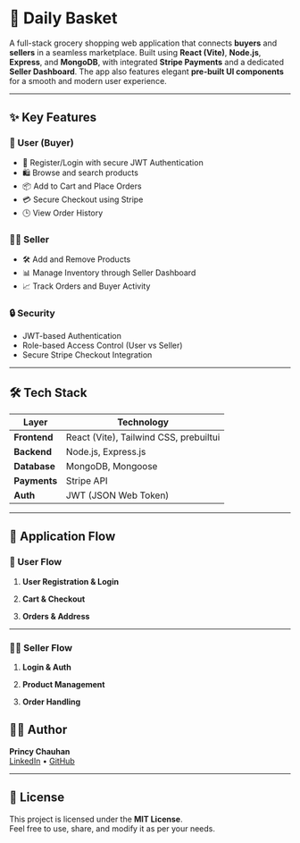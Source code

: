 # 🛒 Daily Basket

A full-stack grocery shopping web application that connects **buyers** and **sellers** in a seamless marketplace. Built using **React (Vite)**, **Node.js**, **Express**, and **MongoDB**, with integrated **Stripe Payments** and a dedicated **Seller Dashboard**. The app also features elegant **pre-built UI components** for a smooth and modern user experience.

---

## ✨ Key Features

### 👥 User (Buyer)

- 🧾 Register/Login with secure JWT Authentication
- 🛍️ Browse and search products
- 📦 Add to Cart and Place Orders
- 💳 Secure Checkout using Stripe
- 🕒 View Order History

### 🧑‍💼 Seller

- 🛠 Add and Remove Products
- 📊 Manage Inventory through Seller Dashboard
- 📈 Track Orders and Buyer Activity

### 🔒 Security

- JWT-based Authentication
- Role-based Access Control (User vs Seller)
- Secure Stripe Checkout Integration

---

## 🛠 Tech Stack

| Layer        | Technology                             |
| ------------ | -------------------------------------- |
| **Frontend** | React (Vite), Tailwind CSS, prebuiltui |
| **Backend**  | Node.js, Express.js                    |
| **Database** | MongoDB, Mongoose                      |
| **Payments** | Stripe API                             |
| **Auth**     | JWT (JSON Web Token)                   |

---

## 🔁 Application Flow

### 👤 User Flow

1. **User Registration & Login**

2. **Cart & Checkout**

3. **Orders & Address**

---

### 🧑‍💼 Seller Flow

1. **Login & Auth**

2. **Product Management**

3. **Order Handling**

## 🧑‍💻 Author

**Princy Chauhan**  
[LinkedIn](https://linkedin.com/in/princychauhan) • [GitHub](https://github.com/PrincyChauhan)

---

## 📜 License

This project is licensed under the **MIT License**.  
Feel free to use, share, and modify it as per your needs.
